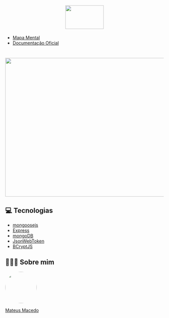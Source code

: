 <h1 align="center">
<img src="https://nodejs.org/static/images/logo.svg" width="122" height="75">
 <br>
</h1>

- [Mapa Mental](https://whimsical.com/node-js-PRf8QedsoRMPtc6hmN63gg)
- [Documentação Oficial](https://nodejs.org/pt-br/docs/)

<h1 align="center">
<img src="https://lh3.googleusercontent.com/ZV-qny93B6_at5OG4qsNPD8sm-MxosRWUl946saKmSepdYMPGJ_BRDmJE08GoCOIYyZhl49t3SmyuJPLf1eP3pBOYcEPDG8dYkCxYitb5yox8quMG3oBLS1Z0ft0L04CxjknImil" width="741" height="441">
 <br>
</h1>

## :computer:  Tecnologias
- [mongoosejs](https://mongoosejs.com/docs/guide.html)
- [Express](http://expressjs.com/en/5x/api.html#app.use)
- [mongoDB](https://www.mongodb.com/cloud/atlas)
- [JsonWebToken](https://github.com/auth0/node-jsonwebtoken#readme)
- [BCryptJS](https://github.com/dcodeIO/bcrypt.js#readme)

## 👨🏻‍🚀 Sobre mim
<a href="https://www.linkedin.com/in/mateus-macedo-937a32163/">
 <img style="border-radius:50%" width="100px; "src="https://avatars.githubusercontent.com/u/63172367?s=460&u=11fd26ea8a7f5663d7707d7ef254e4f8bfca1b05&v=4"/>
 <p>Mateus Macedo</p>
</a>
